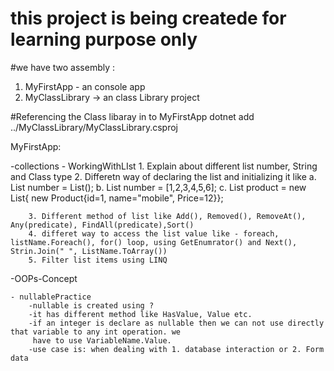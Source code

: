 # this project is being createde for learning purpose only


#we have two assembly :
1. MyFirstApp - an console app
2. MyClassLibrary -> an class Library project

#Referencing the Class libaray in to MyFirstApp 
dotnet add ../MyClassLibrary/MyClassLibrary.csproj


MyFirstApp:



-collections
    - WorkingWithLIst
        1. Explain about different list number, String and Class type
        2. Differetn way of declaring the list and initializing it like 
            a.     List<int> number = List<int>(); 
            b.     List<int> number = [1,2,3,4,5,6];
            c.     List<Product> product = new List<Product>{ new Product{id=1, name="mobile", Price=12}};
            
        3. Different method of list like Add(), Removed(), RemoveAt(), Any(predicate), FindAll(predicate),Sort()
        4. differet way to access the list value like - foreach, listName.Foreach(), for() loop, using GetEnumrator() and Next(),  Strin.Join(" ", ListName.ToArray())
        5. Filter list items using LINQ

-OOPs-Concept

    - nullablePractice
        -nullable is created using ?
        -it has different method like HasValue, Value etc.
        -if an integer is declare as nullable then we can not use directly that variable to any int operation. we  
         have to use VariableName.Value.
        -use case is: when dealing with 1. database interaction or 2. Form data


